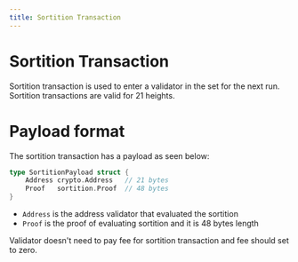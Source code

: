 ```yaml
---
title: Sortition Transaction
---
```


# Sortition Transaction

Sortition transaction is used to enter a validator in the set for the next run. Sortition
transactions are valid for 21 heights.

# Payload format

The sortition transaction has a payload as seen below:

```go
type SortitionPayload struct {
    Address crypto.Address   // 21 bytes
    Proof   sortition.Proof  // 48 bytes
}
```

- `Address` is the address validator that evaluated the sortition
- `Proof` is the proof of evaluating sortition and it is 48 bytes length

Validator doesn't need to pay fee for sortition transaction and fee should set to zero.
